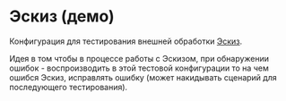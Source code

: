 # Эскиз (демо)

Конфигурация для тестирования внешней обработки [Эскиз](https://github.com/alehinsasha/sketch1c).

Идея в том чтобы в процессе работы с Эскизом, при обнаружении ошибок - воспроизводить в этой тестовой конфигурации то на чем ошибся Эскиз, исправлять ошибку (может накидывать сценарий для последующего тестирования).

